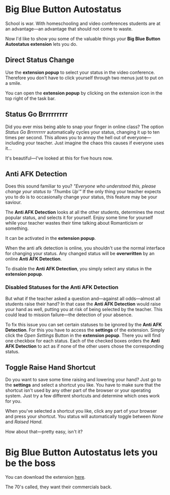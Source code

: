 # Big Blue Button Autostatus

School is war.
With homeschooling and video conferences students are at an advantage—an advantage that should not come to waste.

Now I'd like to show you some of the valuable things your **Big Blue Button Autostatus extension** lets you do.

## Direct Status Change

Use the **extension popup** to select your status in the video conference.
Therefore you don't have to click yourself through two menus just to put on a smile.

You can open the **extension popup** by clicking on the extension icon in the top right of the task bar.

## Status Go Brrrrrrrrr

Did you ever miss being able to snap your finger in online class?
The option _Status Go Brrrrrrrrr_ automatically cycles your status, changing it up to ten times per second.
This allows you to annoy the hell out of everyone—including your teacher.
Just imagine the chaos this causes if everyone uses it...

It's beautiful—I've looked at this for five hours now.

## Anti AFK Detection

Does this sound familiar to you?
_"Everyone who understood this, please change your status to 'Thumbs Up'"_
If the only thing your teacher expects you to do is to occasionally change your status, this feature may be your saviour.

The **Anti AFK Detection** looks at all the other students, determines the most popular status, and selects it for yourself.
Enjoy some time for yourself while your teacher wastes their time talking about Romanticism or something.

It can be activated in the **extension popup**.

When the anti afk detection is online, you shouldn't use the normal interface for changing your status.
Any changed status will be **overwritten** by an online **Anti AFK Detection**.

To disable the **Anti AFK Detection**, you simply select any status in the **extension popup**.

### Disabled Statuses for the Anti AFK Detection

But what if the teacher asked a question and—against all odds—almost all students raise their hand?
In that case the **Anti AFK Detection** would raise your hand as well, putting you at risk of being selected by the teacher.
This could lead to mission failure—the detection of your absence.

To fix this issue you can set certain statuses to be ignored by the **Anti AFK Detection**.
For this you have to access the **settings** of the extension.
Simply click the _Open Settings_ Button in the **extension popup**.
There you will find one checkbox for each status.
Each of the checked boxes orders the **Anti AFK Detection** to act as if none of the other users chose the corresponding status.

## Toggle Raise Hand Shortcut

Do you want to save some time raising and lowering your hand?
Just go to the **settings** and select a shortcut you like.
You have to make sure that the shortcut isn't used by any other part of the browser or your operating system.
Just try a few different shortcuts and determine which ones work for you.

When you've selected a shortcut you like, click any part of your browser and press your shortcut.
You status will automatically toggle between _None_ and _Raised Hand_.

How about that—pretty easy, isn't it?

# Big Blue Button Autostatus lets you be the boss

You can download the extension [here](https://github.com/christopher-besch/bbb_autostatus/releases/latest).

The 70's called, they want their commercials back.
